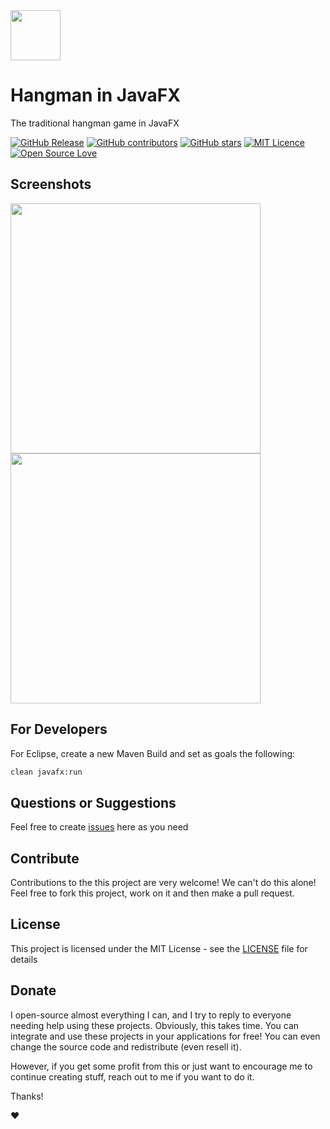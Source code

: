 <img src="https://user-images.githubusercontent.com/98138701/172077063-5dcaf01f-c8ce-4c33-becc-606225bf7ef2.png" width="80px"/>

# Hangman in JavaFX

The traditional hangman game in JavaFX
 
 [![GitHub Release](https://img.shields.io/github/release/thiagodonferreira/hangman-in-javafx.svg)](https://github.com/thiagodonferreira/hangman-in-javafx/releases/latest)
 [![GitHub contributors](https://img.shields.io/github/contributors/thiagodonferreira/hangman-in-javafx.svg)](https://github.com/thiagodonferreira/hangman-in-javafx/graphs/contributors)
[![GitHub stars](https://img.shields.io/github/stars/thiagodonferreira/hangman-in-javafx.svg)](https://github.com/thiagodonferreira/hangman-in-javafx)
[![MIT Licence](https://badges.frapsoft.com/os/mit/mit.svg?v=103)](https://opensource.org/licenses/mit-license.php)
[![Open Source Love](https://badges.frapsoft.com/os/v1/open-source.svg?v=103)](https://github.com/ellerbrock/open-source-badges/)

## Screenshots

<p float="left">
  <img src="https://user-images.githubusercontent.com/98138701/171970500-c2f9e85d-6410-473f-8b95-26a7d3bfcc95.png" width="400" />
  <img src="https://user-images.githubusercontent.com/98138701/171970501-2be1e818-ed97-4de6-9a63-0822f08185b9.png" width="400" /> 
</p>

## For Developers

For Eclipse, create a new Maven Build and set as goals the following: 

```sh
clean javafx:run
```

## Questions or Suggestions

Feel free to create <a href="../../issues">issues</a> here as you need

## Contribute

Contributions to the this project are very welcome! We can't do this alone! Feel free to fork this project, work on it and then make a pull request.

## License

This project is licensed under the MIT License - see the [LICENSE](LICENSE) file for details

## Donate

I open-source almost everything I can, and I try to reply to everyone needing help using these projects. Obviously, this takes time. You can integrate and use these projects in your applications for free! You can even change the source code and redistribute (even resell it).

However, if you get some profit from this or just want to encourage me to continue creating stuff, reach out to me if you want to do it.

Thanks! 

❤️
